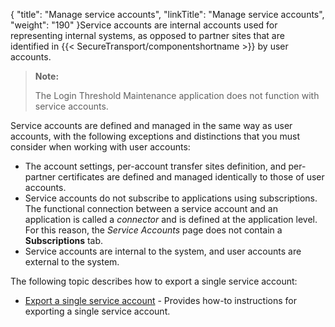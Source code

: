 {
    "title": "Manage service accounts",
    "linkTitle": "Manage service accounts",
    "weight": "190"
}Service accounts are internal accounts used for representing internal systems, as opposed to partner sites that are identified in {{< SecureTransport/componentshortname  >}} by user accounts.

> **Note:**
>
> The Login Threshold Maintenance application does not function with service accounts.

Service accounts are defined and managed in the same way as user accounts, with the following exceptions and distinctions that you must consider when working with user accounts:

-   The account settings, per-account transfer sites definition, and per-partner certificates are defined and managed identically to those of user accounts.
-   Service accounts do not subscribe to applications using subscriptions. The functional connection between a service account and an application is called a *connector* and is defined at the application level. For this reason, the *Service Accounts* page does not contain a **Subscriptions** tab.
-   Service accounts are internal to the system, and user accounts are external to the system.

The following topic describes how to export a single service account:

-   [Export a single service account](t_st_export_single_service_account) - Provides how-to instructions for exporting a single service account.

